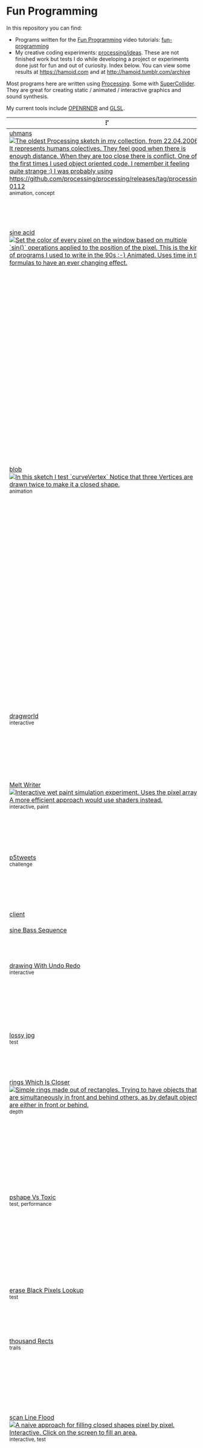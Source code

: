 
# Fun Programming

In this repository you can find:

- Programs written for the [Fun Programming](https://funprogramming.org) video
  tutorials: [fun-programming](https://github.com/hamoid/Fun-Programming/tree/master/processing/fun-programming)
- My creative coding experiments: [processing/ideas](https://github.com/hamoid/Fun-Programming/tree/master/processing/ideas).
  These are not finished work but tests I do while developing a project or experiments done just for fun and out of curiosity.
  Index below. You can view some results at https://hamoid.com and at http://hamoid.tumblr.com/archive

Most programs here are written using [Processing](http://www.processing.org/).
Some with [SuperCollider](https://supercollider.github.io/).
They are great for creating static / animated / interactive graphics and sound synthesis.

My current tools include [OPENRNDR](https://openrndr.discourse.group/t/doodles-wall-c/51/3) and [GLSL](https://hamoid.com/post/in-the-mood-for-shaders/).

| ⠏ | ⠑ | ⠁ | ⠉ | ⠑ |
| --- | --- | --- | --- | --- |
| [uhmans<br><img src="processing/ideas/2006/04/uhmans/.thumb.jpg" title=" The oldest Processing sketch in my collection, from 22.04.2006.  It represents humans colectives. They feel good when there is enough distance. When they are too close there is conflict.  One of the first times I used object oriented code. I remember it feeling quite strange :) I was probably using https://github.com/processing/processing/releases/tag/processing-0112   ">](https://github.com/hamoid/Fun-Programming/blob/master/processing/ideas/2006/04/uhmans/) <br><sub>animation, concept</sub> | [bezier Fish<br><img src="processing/ideas/2011/05/bezierFish/.thumb.jpg" title=" A program originally written in ActionScript (Flash) approximately in year 2000. This used to be my homepage for a while. Ported to Processing in 2011. One of my first sketches.  It draws animated bezier curves in which start, end and control points follow different bezier curves themselves.   ">](https://github.com/hamoid/Fun-Programming/blob/master/processing/ideas/2011/05/bezierFish/) <br><sub>line</sub> | [noise line<br><img src="processing/ideas/2011/08/noise_line/.thumb.jpg" title="">](https://github.com/hamoid/Fun-Programming/blob/master/processing/ideas/2011/08/noise_line/) <br><sub>animation</sub> | [translate rotate<br><img src="processing/ideas/2011/08/translate_rotate/.thumb.jpg" title="">](https://github.com/hamoid/Fun-Programming/blob/master/processing/ideas/2011/08/translate_rotate/)  | [noise is centered<br><img src="processing/ideas/2011/09/noise_is_centered/.thumb.jpg" title=" The blue line shows that noise spends most of the time at the center (near the value 0.5). Rarely, if ever, it will go to the top or to the bottom.  This is an attempt to fix that. We modify the noise value (n) in a way that the whole range of values is covered: from 0 to 1.  One drawback with this formula is that it's not continuous. It can disappear on the top and then appear on the bottom.  The red line shows the modified noise value.  ">](https://github.com/hamoid/Fun-Programming/blob/master/processing/ideas/2011/09/noise_is_centered/) <br><sub>test</sub>  |
| [sine acid<br><img src="processing/ideas/2011/09/sine_acid/.thumb.jpg" title=" Set the color of every pixel on the window based on multiple `sin()` operations applied to the position of the pixel.  This is the kind of programs I used to write in the 90s :-)  Animated. Uses time in the formulas to have an ever changing effect.   ">](https://github.com/hamoid/Fun-Programming/blob/master/processing/ideas/2011/09/sine_acid/)  | [sine rainbow<br><img src="processing/ideas/2011/09/sine_rainbow/.thumb.jpg" title="">](https://github.com/hamoid/Fun-Programming/blob/master/processing/ideas/2011/09/sine_rainbow/)  | [sinecosine<br><img src="processing/ideas/2011/10/sinecosine/.thumb.jpg" title=" &quot;Spirograph&quot;, &quot;String art&quot; or &quot;pin and thread art&quot;?  Rotate two points around the center at different speeds. Connect the two points with a line of varying color.   ">](https://github.com/hamoid/Fun-Programming/blob/master/processing/ideas/2011/10/sinecosine/)  | [sinecosine2<br><img src="processing/ideas/2011/10/sinecosine2/.thumb.jpg" title=" &quot;Spirograph&quot;, &quot;String art&quot; or &quot;pin and thread art&quot;?  Rotate two points around the center at different speeds. Connect the two points with a line of varying color.  ``` mouse click = restart hold [space] for fade out [s] to save  ```    ">](https://github.com/hamoid/Fun-Programming/blob/master/processing/ideas/2011/10/sinecosine2/)  | [inf bezier<br><img src="processing/ideas/2012/02/inf_bezier/.thumb.jpg" title="">](https://github.com/hamoid/Fun-Programming/blob/master/processing/ideas/2012/02/inf_bezier/) <br><sub>line</sub>  |
| [blob<br><img src="processing/ideas/2012/04/blob/.thumb.jpg" title=" In this sketch I test `curveVertex`  Notice that three Vertices are drawn twice to make it a closed shape.   ">](https://github.com/hamoid/Fun-Programming/blob/master/processing/ideas/2012/04/blob/) <br><sub>animation</sub> | [random vs noise<br><img src="processing/ideas/2012/04/random_vs_noise/.thumb.jpg" title=" This program studies what happens when you use `noise()` or `random()` to define the hue component of a color.  `random()` covers the whole spectrum and you get all kinds of hues.  `noise()` does not cover the whole spectrum. Reds, oranges and yellows are missing.  `snoise()`, a custom function, tries to improve this by stretching the `noise()` values. But red is still missing.  `anoise()` wraps values around `noise()` 10 times to avoid bias towards one color   ">](https://github.com/hamoid/Fun-Programming/blob/master/processing/ideas/2012/04/random_vs_noise/) <br><sub>test</sub> | [spline<br><img src="processing/ideas/2012/04/spline/.thumb.jpg" title=" Attempt to create a keyframe animation system with smooth transitions.  This version correctly passes keyframe locations at the right time, but there is an abrupt speed change when passing keyframes if the duration of the last and the next segment greatly differs.  I tried calculating the segment density (hack, I know) and then adjusting the control point distances to try to counteract the sudden speed changes. Not good :)  Next attempt should use Catmull-Rom spline curves.  Ideas: create Timeline class that contains Segment objects, current segment, current Timeline-time, Segment-time.   ">](https://github.com/hamoid/Fun-Programming/blob/master/processing/ideas/2012/04/spline/) <br><sub>animation</sub> | [walking cube<br><img src="processing/ideas/2012/04/walking_cube/.thumb.jpg" title=" The goal of this sketch is to calculate the right vertical position of a cube (or a square) when it &quot;walks&quot; (rotates) forward and backwards on a hard surface.   ">](https://github.com/hamoid/Fun-Programming/blob/master/processing/ideas/2012/04/walking_cube/) <br><sub>animation, camera</sub> | [living Blob<br><img src="processing/ideas/2012/05/livingBlob/.thumb.jpg" title=" Variation from the sketch &quot;blob&quot; from April 2012.  It uses a texture. Unfortunately it lost its &quot;blobiness&quot; because `curveVertex()` does not implement uv coordinates for using textures, so I switched to `vertex()`.   ">](https://github.com/hamoid/Fun-Programming/blob/master/processing/ideas/2012/05/livingBlob/) <br><sub>animation, texture</sub>  |
| [dragworld<br><img src="processing/ideas/2012/06/dragworld/.thumb.jpg" title="">](https://github.com/hamoid/Fun-Programming/blob/master/processing/ideas/2012/06/dragworld/) <br><sub>interactive</sub> | [Arduino178Children<br><img src="processing/ideas/2013/01/Arduino178Children/.thumb.jpg" title="">](https://github.com/hamoid/Fun-Programming/blob/master/processing/ideas/2013/01/Arduino178Children/) <br><sub>arduino</sub> | [BWJoy<br><img src="processing/ideas/2013/02/BWJoy/.thumb.jpg" title=" Grayscale variation of my sketch called ColorJoy.  Draw vertical lines covering the whole screen. The brightness of each depends on time, `noise()` and calls to `sin()`.   ">](https://github.com/hamoid/Fun-Programming/blob/master/processing/ideas/2013/02/BWJoy/) <br><sub>animation</sub> | [Barycentric Triangle Mapping<br><img src="processing/ideas/2013/02/BarycentricTriangleMapping/.thumb.jpg" title="">](https://github.com/hamoid/Fun-Programming/blob/master/processing/ideas/2013/02/BarycentricTriangleMapping/) <br><sub>geometry</sub> | [Color Joy<br><img src="processing/ideas/2013/02/ColorJoy/.thumb.jpg" title=" Vertical lines covering the whole screen. Their hues depend on the sine of `noise()` of time.  See it live at [hamoid.com](https://hamoid.com/code/2013-colorjoy/)   ">](https://github.com/hamoid/Fun-Programming/blob/master/processing/ideas/2013/02/ColorJoy/) <br><sub>animation</sub>  |
| [Melt Writer<br><img src="processing/ideas/2013/02/MeltWriter/.thumb.jpg" title=" Interactive wet paint simulation experiment. Uses the pixel array. A more efficient approach would use shaders instead.   ">](https://github.com/hamoid/Fun-Programming/blob/master/processing/ideas/2013/02/MeltWriter/) <br><sub>interactive, paint</sub> | [Rotation Continuity<br><img src="processing/ideas/2013/02/RotationContinuity/.thumb.jpg" title=" Create animated patterns by drawing a very long line on the surface of a sphere.  A video of it in [YouTube](https://www.youtube.com/watch?v=AmTHjBQc37Y).   ">](https://github.com/hamoid/Fun-Programming/blob/master/processing/ideas/2013/02/RotationContinuity/) <br><sub>animation, line</sub> | [words To Shapes<br><img src="processing/ideas/2013/06/wordsToShapes/.thumb.jpg" title="">](https://github.com/hamoid/Fun-Programming/blob/master/processing/ideas/2013/06/wordsToShapes/) <br><sub>interactive, line</sub> | [upload Image<br><img src="processing/ideas/2013/07/uploadImage/.thumb.jpg" title="">](https://github.com/hamoid/Fun-Programming/blob/master/processing/ideas/2013/07/uploadImage/) <br><sub>php</sub> | [Change Var By Name](https://github.com/hamoid/Fun-Programming/blob/master/processing/ideas/2013/08/ChangeVarByName/) <br><sub>reflection</sub>  |
| [p5tweets<br><img src="processing/ideas/2013/08/p5tweets/.thumb.jpg" title="">](https://github.com/hamoid/Fun-Programming/blob/master/processing/ideas/2013/08/p5tweets/) <br><sub>challenge</sub> | [gif Anim One<br><img src="processing/ideas/2013/10/gifAnimOne/.thumb.jpg" title="">](https://github.com/hamoid/Fun-Programming/blob/master/processing/ideas/2013/10/gifAnimOne/) <br><sub>loop</sub> | [anim Gif Mountains<br><img src="processing/ideas/2013/11/animGifMountains/.thumb.jpg" title="">](https://github.com/hamoid/Fun-Programming/blob/master/processing/ideas/2013/11/animGifMountains/) <br><sub>loop</sub> | [fade With Shader<br><img src="processing/ideas/2013/11/fadeWithShader/.thumb.jpg" title="">](https://github.com/hamoid/Fun-Programming/blob/master/processing/ideas/2013/11/fadeWithShader/) <br><sub>shader</sub> | [image Distorts Image<br><img src="processing/ideas/2013/11/imageDistortsImage/.thumb.jpg" title="  ``` Loads random images from two folders (please configure) to act as textures for painting strokes. The brush size modulates with time.  How I use it: I paint a stroke, if I don't like it, press 'u' to undo, try again. Get into the rhythm. Wait until the stroke paints thin or thick. Observe. Press [SPACE] to change paint colors. Embrace the unpredictable.  Key shortcuts: [DELETE] clears the screen 's'      saves image in TIF format 'u'      undo last stroke [SPACE]  load new random images  Mouse Left mouse button drag to paint a stroke Light mouse button drag to paint darker ```   ">](https://github.com/hamoid/Fun-Programming/blob/master/processing/ideas/2013/11/imageDistortsImage/) <br><sub>interactive, paint</sub>  |
| [client](https://github.com/hamoid/Fun-Programming/blob/master/processing/ideas/2013/11/prettyDecentDisplay/client/)  | [server](https://github.com/hamoid/Fun-Programming/blob/master/processing/ideas/2013/11/prettyDecentDisplay/server/)  | [stm<br><img src="processing/ideas/2013/11/stm/.thumb.jpg" title="">](https://github.com/hamoid/Fun-Programming/blob/master/processing/ideas/2013/11/stm/) <br><sub>dataviz</sub> | [gears<br><img src="processing/ideas/2013/12/gears/.thumb.jpg" title="">](https://github.com/hamoid/Fun-Programming/blob/master/processing/ideas/2013/12/gears/) <br><sub>loop</sub> | [happyeoy<br><img src="processing/ideas/2013/12/happyeoy/.thumb.jpg" title="">](https://github.com/hamoid/Fun-Programming/blob/master/processing/ideas/2013/12/happyeoy/) <br><sub>loop</sub>  |
| [sine Bass Sequence](https://github.com/hamoid/Fun-Programming/blob/master/processing/ideas/2013/12/sineBassSequence/)  | [sine Bass Sequence](https://github.com/hamoid/Fun-Programming/blob/master/processing/ideas/2013/12/sineBassSequence/)  | [sparkling Text<br><img src="processing/ideas/2013/12/sparklingText/.thumb.jpg" title="">](https://github.com/hamoid/Fun-Programming/blob/master/processing/ideas/2013/12/sparklingText/) <br><sub>loop, particles</sub> | [text Randomizer<br><img src="processing/ideas/2013/12/textRandomizer/.thumb.jpg" title="">](https://github.com/hamoid/Fun-Programming/blob/master/processing/ideas/2013/12/textRandomizer/)  | [avoid<br><img src="processing/ideas/2014/01/avoid/.thumb.jpg" title="">](https://github.com/hamoid/Fun-Programming/blob/master/processing/ideas/2014/01/avoid/) <br><sub>animation, line</sub>  |
| [drawing With Undo Redo<br><img src="processing/ideas/2014/01/drawingWithUndoRedo/.thumb.jpg" title="">](https://github.com/hamoid/Fun-Programming/blob/master/processing/ideas/2014/01/drawingWithUndoRedo/) <br><sub>interactive</sub> | [undo<br><img src="processing/ideas/2014/01/undo/.thumb.jpg" title="">](https://github.com/hamoid/Fun-Programming/blob/master/processing/ideas/2014/01/undo/) <br><sub>interactive</sub> | [text Cloud Rotating<br><img src="processing/ideas/2014/02/textCloudRotating/.thumb.jpg" title="">](https://github.com/hamoid/Fun-Programming/blob/master/processing/ideas/2014/02/textCloudRotating/) <br><sub>animation</sub> | [voronoi<br><img src="processing/ideas/2014/02/voronoi/.thumb.jpg" title=" Testing the Voronoi class from Toxiclibs.  The program creates a voronoi triangle mesh on every animation frame based on 20 points moved by the noise() function.  Then it uses the triangles from that mesh to draw translucent lines and points without clearing the screen which results in a somewhat organic morphing shape.  ">](https://github.com/hamoid/Fun-Programming/blob/master/processing/ideas/2014/02/voronoi/) <br><sub>trails</sub> | [long Gif Anim Loop<br><img src="processing/ideas/2014/03/longGifAnimLoop/.thumb.jpg" title="">](https://github.com/hamoid/Fun-Programming/blob/master/processing/ideas/2014/03/longGifAnimLoop/) <br><sub>loop</sub>  |
| [lossy jpg<br><img src="processing/ideas/2014/03/lossy_jpg/.thumb.jpg" title="">](https://github.com/hamoid/Fun-Programming/blob/master/processing/ideas/2014/03/lossy_jpg/) <br><sub>test</sub> | [revolving<br><img src="processing/ideas/2014/03/revolving/.thumb.jpg" title="">](https://github.com/hamoid/Fun-Programming/blob/master/processing/ideas/2014/03/revolving/) <br><sub>depth, loop</sub> | [noise Add<br><img src="processing/ideas/2014/04/noiseAdd/.thumb.jpg" title=" Draw pixels based on noise at different scales to have both small details and large areas of color. Contrast of  size.  ">](https://github.com/hamoid/Fun-Programming/blob/master/processing/ideas/2014/04/noiseAdd/)  | [rings Cleaner<br><img src="processing/ideas/2014/04/ringsCleaner/.thumb.jpg" title=" Simple rings painted with circles.  Trying to have objects that are simultaneously in front and behind others, as by default objects are either in front or behind.   ">](https://github.com/hamoid/Fun-Programming/blob/master/processing/ideas/2014/04/ringsCleaner/) <br><sub>depth</sub> | [rings Shadow<br><img src="processing/ideas/2014/04/ringsShadow/.thumb.jpg" title=" Rings, shadow attempt  Trying to have objects that are simultaneously in front and behind others, as by default objects are either in front or behind.   ">](https://github.com/hamoid/Fun-Programming/blob/master/processing/ideas/2014/04/ringsShadow/) <br><sub>depth</sub>  |
| [rings Which Is Closer<br><img src="processing/ideas/2014/04/ringsWhichIsCloser/.thumb.jpg" title=" Simple rings made out of rectangles.  Trying to have objects that are simultaneously in front and behind others, as by default objects are either in front or behind.   ">](https://github.com/hamoid/Fun-Programming/blob/master/processing/ideas/2014/04/ringsWhichIsCloser/) <br><sub>depth</sub> | [tank Wheels<br><img src="processing/ideas/2014/04/tankWheels/.thumb.jpg" title="">](https://github.com/hamoid/Fun-Programming/blob/master/processing/ideas/2014/04/tankWheels/) <br><sub>loop</sub> | [Terrain<br><img src="processing/ideas/2014/05/Terrain/.thumb.jpg" title="">](https://github.com/hamoid/Fun-Programming/blob/master/processing/ideas/2014/05/Terrain/)  | [rings Blend Mode<br><img src="processing/ideas/2014/05/ringsBlendMode/.thumb.jpg" title="">](https://github.com/hamoid/Fun-Programming/blob/master/processing/ideas/2014/05/ringsBlendMode/) <br><sub>depth</sub> | [two Diff Reactions To OSCmsgs](https://github.com/hamoid/Fun-Programming/blob/master/processing/ideas/2014/05/twoDiffReactionsToOSCmsgs/)   |
| [pshape Vs Toxic<br><img src="processing/ideas/2014/06/pshapeVsToxic/.thumb.jpg" title="">](https://github.com/hamoid/Fun-Programming/blob/master/processing/ideas/2014/06/pshapeVsToxic/) <br><sub>test, performance</sub> | [envelope<br><img src="processing/ideas/2014/07/envelope/.thumb.jpg" title=" Shows the use of an Envelope class. It's goal is to animate a value over time. One can specify any number of values and durations of the transitions between those values. Values are interpolated with easeInOutQuad. It's possible to specify the number of repetitions of the sequence.   ">](https://github.com/hamoid/Fun-Programming/blob/master/processing/ideas/2014/07/envelope/)  | [envelope Test<br><img src="processing/ideas/2014/07/envelopeTest/.thumb.jpg" title=" Shows the use of an Envelope class. It's goal is to animate a value over time. One can specify any number of values and durations of the transitions between those values. Values are interpolated with easeInOutQuad. It's possible to specify the number of repetitions of the sequence.   ">](https://github.com/hamoid/Fun-Programming/blob/master/processing/ideas/2014/07/envelopeTest/)  | [avoid garbage collection](https://github.com/hamoid/Fun-Programming/blob/master/processing/ideas/2014/08/avoid_garbage_collection/) <br><sub>test</sub> | [erase Black Pixels<br><img src="processing/ideas/2014/09/eraseBlackPixels/.thumb.jpg" title="">](https://github.com/hamoid/Fun-Programming/blob/master/processing/ideas/2014/09/eraseBlackPixels/) <br><sub>test</sub>  |
| [erase Black Pixels Lookup<br><img src="processing/ideas/2014/09/eraseBlackPixelsLookup/.thumb.jpg" title="">](https://github.com/hamoid/Fun-Programming/blob/master/processing/ideas/2014/09/eraseBlackPixelsLookup/) <br><sub>test</sub> | [key Pressed Var Vs Func](https://github.com/hamoid/Fun-Programming/blob/master/processing/ideas/2014/10/keyPressedVarVsFunc/) <br><sub>test</sub> | [oral Description Error<br><img src="processing/ideas/2014/10/oralDescriptionError/.thumb.jpg" title="">](https://github.com/hamoid/Fun-Programming/blob/master/processing/ideas/2014/10/oralDescriptionError/)  | [oral Description Game<br><img src="processing/ideas/2014/10/oralDescriptionGame/.thumb.jpg" title="">](https://github.com/hamoid/Fun-Programming/blob/master/processing/ideas/2014/10/oralDescriptionGame/) <br><sub>line, loop</sub> | [loop Of Random Items<br><img src="processing/ideas/2014/11/loopOfRandomItems/.thumb.jpg" title="">](https://github.com/hamoid/Fun-Programming/blob/master/processing/ideas/2014/11/loopOfRandomItems/) <br><sub>loop</sub>  |
| [thousand Rects<br><img src="processing/ideas/2014/11/thousandRects/.thumb.jpg" title="">](https://github.com/hamoid/Fun-Programming/blob/master/processing/ideas/2014/11/thousandRects/) <br><sub>trails</sub> | [boxes Are Light<br><img src="processing/ideas/2015/01/boxesAreLight/.thumb.jpg" title=" This program uses two libraries: Peasycam and https://github.com/nervoussystem/OBJExport  Usage:  - Click and drag the mouse to rotate the camera. Mousewheel to zoom it/out. - Press [space] to save the current camera orientation to a file called `camera.ser`. This file will be loaded when starting the program again. - Press [e] to export `boxesAreLight.obj` to disk - Press [r] to randomize the shape - Press [s] to save the view to `thumb.jpg`  The program in action:   The exported .obj file rendered with Blender   ">](https://github.com/hamoid/Fun-Programming/blob/master/processing/ideas/2015/01/boxesAreLight/)  | [recursive Boxes<br><img src="processing/ideas/2015/01/recursiveBoxes/.thumb.jpg" title=" A tiny program that creates complexity via recursion. It exports an .obj file that I rendered using Blender.   ">](https://github.com/hamoid/Fun-Programming/blob/master/processing/ideas/2015/01/recursiveBoxes/) <br><sub>recursive</sub> | [stream To FFMPEG](https://github.com/hamoid/Fun-Programming/blob/master/processing/ideas/2015/01/streamToFFMPEG/)  | [CCGame Iterate001<br><img src="processing/ideas/2015/02/CCGame_Iterate001/.thumb.jpg" title="">](https://github.com/hamoid/Fun-Programming/blob/master/processing/ideas/2015/02/CCGame_Iterate001/)   |
| [scan Line Flood<br><img src="processing/ideas/2015/02/scanLineFlood/.thumb.jpg" title=" A naive approach for filling closed shapes pixel by pixel.  Interactive. Click on the screen to fill an area.   ">](https://github.com/hamoid/Fun-Programming/blob/master/processing/ideas/2015/02/scanLineFlood/) <br><sub>interactive, test</sub> | [gradient<br><img src="processing/ideas/2015/03/gradient/.thumb.jpg" title=" Creating a simple gradient texture by coloring pixels. To be used as a gradient in other sketches.  (I didn't know how to do this with shaders at the time)   ">](https://github.com/hamoid/Fun-Programming/blob/master/processing/ideas/2015/03/gradient/)  | [gradient Polygon<br><img src="processing/ideas/2015/03/gradientPolygon/.thumb.jpg" title=" Making use of a generated gradient texture in polygons. I align the texture to the longest edge of the polygon.   ">](https://github.com/hamoid/Fun-Programming/blob/master/processing/ideas/2015/03/gradientPolygon/) <br><sub>texture</sub> | [ellipso rect<br><img src="processing/ideas/2015/06/ellipso_rect/.thumb.jpg" title=" Animated loop based on code by Jerome Herr at http://p5art.tumblr.com/post/120693457458/ellipsorect-code  I made it bouncy and added particles.   ">](https://github.com/hamoid/Fun-Programming/blob/master/processing/ideas/2015/06/ellipso_rect/) <br><sub>animation, loop, particles</sub> | [grid of combinations<br><img src="processing/ideas/2015/06/grid_of_combinations/.thumb.jpg" title=" A sketch I made for showing the students at FH Potsdam.  Draws a grid of overlapping rectangles, blurs it, draws it again. That achieves some kind of bloom effect. Uses a limited color palette.   ">](https://github.com/hamoid/Fun-Programming/blob/master/processing/ideas/2015/06/grid_of_combinations/) <br><sub>grid</sub>  |
| [grid of combinations rot<br><img src="processing/ideas/2015/06/grid_of_combinations_rot/.thumb.jpg" title=" A sketch I made for showing the students at FH Potsdam.  Draws a grid of overlapping rotated triangles, blurs it, draws it again. That achieves some kind of bloom effect. Uses a limited color palette.   ">](https://github.com/hamoid/Fun-Programming/blob/master/processing/ideas/2015/06/grid_of_combinations_rot/) <br><sub>grid</sub> | [impossiboligon<br><img src="processing/ideas/2015/06/impossiboligon/.thumb.jpg" title=" Produces an animated loop cycling through rotating extruded polygons of 3, 4, 5 and 100 sides.  The properties of the polygons are set manually (instead of mathematically) so they match visually. I cared more about getting it done than about the nobel prize.    ">](https://github.com/hamoid/Fun-Programming/blob/master/processing/ideas/2015/06/impossiboligon/) <br><sub>loop</sub> | [lacuna Noise Logo<br><img src="processing/ideas/2015/06/lacunaNoiseLogo/.thumb.jpg" title=" Animated cow texture using value noise. There was a time when we opened Lacuna Lab we wanted to have animated logos in the home page. This was an experiment that went nowhere :)  Maybe interesting to point out is the third argument used in noise. It could be only `frameCount * 0.01` but that produces an ugly rythmical pattern typical in the noise in Processing, so what I did was to offset that time by the distance to the center of the screen. This avoids all pixels pausing simultaneously and create some kind of unnoticeable pause-wave instead.   ">](https://github.com/hamoid/Fun-Programming/blob/master/processing/ideas/2015/06/lacunaNoiseLogo/) <br><sub>animation</sub> | [recursive Tree<br><img src="processing/ideas/2015/06/recursiveTree/.thumb.jpg" title=" Draws an animated loop of an aggresive generative tree.  Not meant for real time consumption but for producing an animated GIF file.  The [space] key randomizes the seed to produce different looking trees.    ">](https://github.com/hamoid/Fun-Programming/blob/master/processing/ideas/2015/06/recursiveTree/) <br><sub>loop, recursive</sub> | [recursive lines<br><img src="processing/ideas/2015/06/recursive_lines/.thumb.jpg" title=" I like creating depth by having parts of an image blurry and other parts sharp.  In this case, when the mouse is pressed, the screen is blurred by 1 pixel and covered with a translucent layer of orange, making previously drawn shapes become slightly &quot;lost in fog&quot;, blurred and blended with the background.   ">](https://github.com/hamoid/Fun-Programming/blob/master/processing/ideas/2015/06/recursive_lines/) <br><sub>recursive</sub>  |
| [the Look Of Noise<br><img src="processing/ideas/2015/06/theLookOfNoise/.thumb.jpg" title=" Draws closed shapes either with ADD or SUBTRACT blend modes. The shape drawn is a circle passed through noise(). Since circles are closed, whatever comes out of noise is also closed. By including time in the noise call the shape moves in the screen.  The `z` key zooms in and blurs. Use it for creating depth. The `a` key sets ADD mode, `o` sets SUBTRACT.   ">](https://github.com/hamoid/Fun-Programming/blob/master/processing/ideas/2015/06/theLookOfNoise/) <br><sub>animation, noise, trails</sub> | [the Look Of Noise Flat<br><img src="processing/ideas/2015/06/theLookOfNoiseFlat/.thumb.jpg" title=" Draws closed shapes by passing the points of a circle through the `noise()` function.  That value is used as the variable radius of circular shape. The radius decreases over time, so we can draw smaller and smaller shapes as time passes, with the goal of covering the screen, first with large shapes and at the end very small ones.  The colors are read from random photographs found in a folder.  Press `z` during the drawing to blur previous shapes, `[space]` to load a new image for color sampling.   ">](https://github.com/hamoid/Fun-Programming/blob/master/processing/ideas/2015/06/theLookOfNoiseFlat/) <br><sub>animation</sub> | [we<br><img src="processing/ideas/2015/06/we/.thumb.jpg" title=" Draw a grid by drawing a set of vertical and horizontal lines. Those lines are distorted by using noise. The lines are actually drawn with blend mode ADD in 3 passes, one for red, one for green and one for blue. Each of those passes is slightly offset in the noise space, producing chromatic aberration.  A black and white image is generated with the word &quot;we&quot;. Later the pixels of that image are sampled to decide how bright the R, G and B colors should be, making the word appear in the rendered grid.  Press the `[space]` key to try again with a different seed.   ">](https://github.com/hamoid/Fun-Programming/blob/master/processing/ideas/2015/06/we/) <br><sub>grid</sub> | [noise Contours<br><img src="processing/ideas/2015/09/noiseContours/.thumb.jpg" title=" Creates a noise based quantized image, sort of an elevation-map in black and white. Then applies openCV contours to that image to get vector outlines of the shapes. It sorts them by size to first draw the larger ones, then the smaller ones (otherwise small ones would be occluded by larger ones).  Uses the openCV library from https://github.com/cansik/opencv-processing/releases as the official one is not working (April 14th, 2020)    ">](https://github.com/hamoid/Fun-Programming/blob/master/processing/ideas/2015/09/noiseContours/) <br><sub>noise, opencv</sub> | [noise Dir Quantized<br><img src="processing/ideas/2015/09/noiseDirQuantized/.thumb.jpg" title="">](https://github.com/hamoid/Fun-Programming/blob/master/processing/ideas/2015/09/noiseDirQuantized/) <br><sub>line, trails</sub>  |
| [radial hex<br><img src="processing/ideas/2015/09/radial_hex/.thumb.jpg" title=" Program that draws glowing curves quantized to 6 possible angles, producing hexagonal shapes.  Mouse click to set the center of rotation.  [space] to clear  's' to save  ">](https://github.com/hamoid/Fun-Programming/blob/master/processing/ideas/2015/09/radial_hex/) <br><sub>interactive, line, trails</sub> | [particles Noise<br><img src="processing/ideas/2015/12/particlesNoise/.thumb.jpg" title=" Using the Nature of Code's Vehicle class, draw a number of particles leaving traces on the screen. They move flocking, avoiding each other.  The drawn lines change opacity, thickness and brightness.    ">](https://github.com/hamoid/Fun-Programming/blob/master/processing/ideas/2015/12/particlesNoise/) <br><sub>flocking, line, natureofcode, trails</sub> | [caustic<br><img src="processing/ideas/2016/02/caustic/.thumb.jpg" title=" Trying to simulate the light at the bottom of the swimming pool.  I treat the the `noise()` value of locations on the screen as their elevation (the elevation of the water moving up and down).  The difference in elevation of a location and the surrounding locations gives the inclination of the water at that point. This inclination refracts the light of ray in certain direction, increasing the brightness at that point.  Slow. Non real-time. A shader could easily do this in real time.   ">](https://github.com/hamoid/Fun-Programming/blob/master/processing/ideas/2016/02/caustic/) <br><sub>static, refraction, light</sub> | [Lewitt Drawing](https://github.com/hamoid/Fun-Programming/blob/master/processing/ideas/2016/05/LewittDrawing/)  | [Lewitt Drawing Server](https://github.com/hamoid/Fun-Programming/blob/master/processing/ideas/2016/05/LewittDrawingServer/)   |
| [non overlapping circles using arrays<br><img src="processing/ideas/2016/07/non_overlapping_circles_using_arrays/.thumb.jpg" title="">](https://github.com/hamoid/Fun-Programming/blob/master/processing/ideas/2016/07/non_overlapping_circles_using_arrays/)  | [pipe Process Input<br><img src="processing/ideas/2016/07/pipeProcessInput/.thumb.jpg" title="">](https://github.com/hamoid/Fun-Programming/blob/master/processing/ideas/2016/07/pipeProcessInput/) <br><sub>viz</sub> | [two circles line tangents<br><img src="processing/ideas/2016/07/two_circles_line_tangents/.thumb.jpg" title=" Interactive program showing the tangent lines that connect two circles.   ">](https://github.com/hamoid/Fun-Programming/blob/master/processing/ideas/2016/07/two_circles_line_tangents/)  | [copycat<br><img src="processing/ideas/2017/01/copycat/.thumb.jpg" title="">](https://github.com/hamoid/Fun-Programming/blob/master/processing/ideas/2017/01/copycat/)  | [Midi Viz<br><img src="processing/ideas/2017/04/MidiViz/.thumb.jpg" title=" I wrote this program to play midi files and visualize the channels, notes and velocities.  There are thousands of files online in `.mid` format. I think it's quite an interesting source of data. We often try to get information out of sound using FFT, but that's a very limited approach which doesn't give us the chords and simultaneous notes being played.  Of course using MIDI has its own limitations. For instance, you don't know if the synths being played have short or long decay, so it can be hard to visualize decaying sounds with precision.  In any case, fun to play with I think.  If you create anything with it, I would be happy if you link it at https://forum.processing.org/two/discussion/comment/116764 for others to see.  ">](https://github.com/hamoid/Fun-Programming/blob/master/processing/ideas/2017/04/MidiViz/) <br><sub>midi, shader, viz</sub>  |
| [extract Audio With Ffmpeg<br><img src="processing/ideas/2017/05/extractAudioWithFfmpeg/.thumb.jpg" title="">](https://github.com/hamoid/Fun-Programming/blob/master/processing/ideas/2017/05/extractAudioWithFfmpeg/)  | [hsluv<br><img src="processing/ideas/2017/05/hsluv/.thumb.jpg" title="">](https://github.com/hamoid/Fun-Programming/blob/master/processing/ideas/2017/05/hsluv/) <br><sub>color</sub> | [kaleidoscope<br><img src="processing/ideas/2017/05/kaleidoscope/.thumb.jpg" title=" Shader based polar-coordinates effect applied to video playback.   ">](https://github.com/hamoid/Fun-Programming/blob/master/processing/ideas/2017/05/kaleidoscope/)  | [plot3Dfor Jerome<br><img src="processing/ideas/2017/05/plot3DforJerome/.thumb.jpg" title="">](https://github.com/hamoid/Fun-Programming/blob/master/processing/ideas/2017/05/plot3DforJerome/) <br><sub>static</sub> | [plot3Dorganic<br><img src="processing/ideas/2017/05/plot3Dorganic/.thumb.jpg" title=" A sketch that draws a huge number of lines of various lengths and colors all starting from the same position is space.  Press [space] to trigger a render, [s] to save the resulting image.  These images were all created with this program by slightly changing the formula.  ">](https://github.com/hamoid/Fun-Programming/blob/master/processing/ideas/2017/05/plot3Dorganic/) <br><sub>line, static</sub>  |
| [lineshader<br><img src="processing/ideas/2017/08/lineshader/.thumb.jpg" title=" Modified Line Shader giving it variable width.  Note that it only uses ellipse to draw circles. Comment out the line starting with `shader(` to observe the default rendering.  ">](https://github.com/hamoid/Fun-Programming/blob/master/processing/ideas/2017/08/lineshader/) <br><sub>line, shader</sub> | [lineshader2<br><img src="processing/ideas/2017/08/lineshader2/.thumb.jpg" title=" Drawing lines of variable stroke-weight with a shader.  The shader is mostly the original line shader from Processing with just two little changes: one to make the line width variable, and another to modulate the color so it doesn't look flat.   ">](https://github.com/hamoid/Fun-Programming/blob/master/processing/ideas/2017/08/lineshader2/) <br><sub>animation, line, shader</sub> | [shaded<br><img src="processing/ideas/2017/08/shaded/.thumb.jpg" title="">](https://github.com/hamoid/Fun-Programming/blob/master/processing/ideas/2017/08/shaded/) <br><sub>shader</sub> | [copycat gears<br><img src="processing/ideas/2017/10/copycat_gears/.thumb.jpg" title=" During the Creative Code Jam (Berlin) sometimes we play the copy cat game. Teams describe to each other an animated loop. A describes a loop to B, and B describes a loop to A. Then we code based on the description. Finally we compare the original to the result. A great exercise in observation, description and coding.  [OPENRNDR port](https://github.com/hamoid/openrndr-template/blob/master/src/main/kotlin/apps/copycat_gears.kt)   ">](https://github.com/hamoid/Fun-Programming/blob/master/processing/ideas/2017/10/copycat_gears/) <br><sub>loop</sub> | [bloom Games<br><img src="processing/ideas/2017/11/bloomGames/.thumb.jpg" title=" Experimenting with shader based post processing using Thomas Diewald's Pixelflow library.  Move the mouse horizontally to control. Start on the right side of the screen then move left.   ">](https://github.com/hamoid/Fun-Programming/blob/master/processing/ideas/2017/11/bloomGames/)   |
| [max Image Saturation<br><img src="processing/ideas/2017/11/maxImageSaturation/.thumb.jpg" title=" Shows images from a folder with maxed out saturation. Just to find out how they look like.   ">](https://github.com/hamoid/Fun-Programming/blob/master/processing/ideas/2017/11/maxImageSaturation/)  | [neighboors<br><img src="processing/ideas/2017/11/neighboors/.thumb.jpg" title=" Some kind of game of incomplete life attempt, version 1   ">](https://github.com/hamoid/Fun-Programming/blob/master/processing/ideas/2017/11/neighboors/)  | [neighboors2<br><img src="processing/ideas/2017/11/neighboors2/.thumb.jpg" title=" Some kind of game of incomplete life attempt, version 2   ">](https://github.com/hamoid/Fun-Programming/blob/master/processing/ideas/2017/11/neighboors2/)  | [super Slow Fade Out<br><img src="processing/ideas/2017/11/superSlowFadeOut/.thumb.jpg" title=" A method for fading out the image very slowly. The speed is configurable in pixels per frame. Slowest would be 1 pixel per frame.   ">](https://github.com/hamoid/Fun-Programming/blob/master/processing/ideas/2017/11/superSlowFadeOut/)  | [avoidxmas<br><img src="processing/ideas/2017/12/avoidxmas/.thumb.jpg" title=" Choose a random point in the screen and start drawing a line there. If you are going to collide with an existing line or with the border of the window, turn to avoid that. If there's no way to avoid collision, respawn somewhere else and try again.  ">](https://github.com/hamoid/Fun-Programming/blob/master/processing/ideas/2017/12/avoidxmas/) <br><sub>animation, line</sub>  |
| [avoidxmastree<br><img src="processing/ideas/2017/12/avoidxmastree/.thumb.jpg" title=" Draws a xmas tree by filling a masked space (`bg.png`) with squiggly width-varying lines. The lines grow trying to avoid colliding until they can no longer move forward. At that point it adds a red dot at the beginning of the line.   ">](https://github.com/hamoid/Fun-Programming/blob/master/processing/ideas/2017/12/avoidxmastree/)  | [lineshaderlux<br><img src="processing/ideas/2017/12/lineshaderlux/.thumb.jpg" title=" A bunch of circles moving across the screen. Rendered with a custom shader for variable stroke width and with two PixelFlow effects.  The circles move at non-constant speed, a bit like frogs crossing the road.   ">](https://github.com/hamoid/Fun-Programming/blob/master/processing/ideas/2017/12/lineshaderlux/)  | [shader Breaks Sphere<br><img src="processing/ideas/2018/02/shaderBreaksSphere/.thumb.jpg" title=" The sketch uses the sphere purely as data ignoring all matrices (therefore the camera doesn't work). The vertex shader calculates a new position of each vertex based on sines and cosines of the original vertex coordinates.  It also shows how to directly use gl_Position to place things in the window.  It makes use of a ShaderReloader class, based on code by Raphaël de Courville. That class shows an error overlay message when the shader does not compile.   ">](https://github.com/hamoid/Fun-Programming/blob/master/processing/ideas/2018/02/shaderBreaksSphere/) <br><sub>shader</sub> | [shader Scroll Textured<br><img src="processing/ideas/2018/02/shaderScrollTextured/.thumb.jpg" title=" A confusing program doing a lot of stuff :) To start press `[space]`.  There's video playing as a source of texture. It uses noise to draw that texture in symmetrical &quot;butterfly like&quot; shapes.  It uses a flow-style shader to smear the result based on hue.  Then the whole result is partially occluded and seen only through a mask full of words. That mask is loaded from disk, but there's an alternative one generated in real time (commented out). The mask scrolls up as the credits of a movie.  The `[enter]` key jumps to a random location in the movie and randomizes noise seed.  The `s` key is used for starting and ending video export. It calls a command line voice synthesizer to speak `start` and `stop`.   ">](https://github.com/hamoid/Fun-Programming/blob/master/processing/ideas/2018/02/shaderScrollTextured/) <br><sub>shader, video, mask</sub> | [shader Shadow2 svg<br><img src="processing/ideas/2018/02/shaderShadow2_svg/.thumb.jpg" title=" Loads an svg into a PShape, then draws that 255 times in various locations on the screen using a gray scale fill color.  That fill color represents depth and it's used by the shader to know where to draw drop shadows. The shader colorizes each shape using a cosine based palette generator.  This is not necessarily a good idea :) It's just an experiment.  Limited to 255 objects (as buffers in Processing are not floating point based).   ">](https://github.com/hamoid/Fun-Programming/blob/master/processing/ideas/2018/02/shaderShadow2_svg/) <br><sub>shader</sub>  |
| [fft Frag Shader<br><img src="processing/ideas/2018/03/fftFragShader/.thumb.jpg" title="">](https://github.com/hamoid/Fun-Programming/blob/master/processing/ideas/2018/03/fftFragShader/) <br><sub>shader, fft</sub> | [fft Vert Shader<br><img src="processing/ideas/2018/03/fftVertShader/.thumb.jpg" title="">](https://github.com/hamoid/Fun-Programming/blob/master/processing/ideas/2018/03/fftVertShader/) <br><sub>shader</sub> | [matrix Multiplication<br><img src="processing/ideas/2018/03/matrixMultiplication/.thumb.jpg" title="">](https://github.com/hamoid/Fun-Programming/blob/master/processing/ideas/2018/03/matrixMultiplication/) <br><sub>viz</sub> | [simple Tesselation<br><img src="processing/ideas/2018/03/simpleTesselation/.thumb.jpg" title=" A simple way to tesselate a convex polygon. If we have 7 points defining the contour, then we can create triangles using these vertices: 012, 023, 034, 045, 056.   ">](https://github.com/hamoid/Fun-Programming/blob/master/processing/ideas/2018/03/simpleTesselation/) <br><sub>tesselation</sub> | [viz Img Color Distrib<br><img src="processing/ideas/2018/03/vizImgColorDistrib/.thumb.jpg" title="">](https://github.com/hamoid/Fun-Programming/blob/master/processing/ideas/2018/03/vizImgColorDistrib/) <br><sub>color</sub>  |
| [orthocubes<br><img src="processing/ideas/2018/04/orthocubes/.thumb.jpg" title=" Creates a cloud of cuboids positioned and scaled using `noise()`. The cuboids are shaded with a shader that produces stripes along one axis. The axis is specified as a integer `uniform` between 0 and 2 for each drawn cuboid. You can access a component of a vec3 in a shader by its index, so `pos[0] = pos.x`, `pos[1] = pos.y` and `pos[2] = pos.z`.  Hold down the mouse button to see the effect of `OPTIMIZED_STROKE`. For me the default state of that property in Processing is not the expected one, as `OPTIMIZED_STROKE` produces unwanted side effects when using vertex shaders. If something is not working with your vertex shader I suggest toggling that variable to `ENABLED` and `DISABLED` to see if it has an effect.   ">](https://github.com/hamoid/Fun-Programming/blob/master/processing/ideas/2018/04/orthocubes/) <br><sub>shader</sub> | [lines Flying<br><img src="processing/ideas/2018/05/linesFlying/.thumb.jpg" title=" Written while flying.  Usage: Click. Then click again. Until you get a curve.  It will try to add a curve that starts and ends in previous curves without intersecting them.  Examples painted with Gimp: [one](https://twitter.com/hamoid/status/999749957526663168), [two](https://twitter.com/hamoid/status/999405228729528320).   ">](https://github.com/hamoid/Fun-Programming/blob/master/processing/ideas/2018/05/linesFlying/) <br><sub>curve, intersection</sub> | [pan Zoom Sketch<br><img src="processing/ideas/2018/08/panZoomSketch/.thumb.jpg" title="  A simple class that allows showing a larger PGraphics in a smaller viewport, pan and zoom using the mouse.  This sketch shows 6 such viewports running simultaneously.  ">](https://github.com/hamoid/Fun-Programming/blob/master/processing/ideas/2018/08/panZoomSketch/) <br><sub>interactive</sub> | [pixelate Shader<br><img src="processing/ideas/2018/08/pixelateShader/.thumb.jpg" title=" Very minimal shader to pixelate your rendering. Allows setting the resolution using a uniform.   ">](https://github.com/hamoid/Fun-Programming/blob/master/processing/ideas/2018/08/pixelateShader/) <br><sub>shader</sub> | [rot Cube Gradient<br><img src="processing/ideas/2018/09/rotCubeGradient/.thumb.jpg" title=" Painting with the color of lights instead of using fill colors.  The reason to do that is to achieve more depth by painting with gradients instead of flat colors.  Light positions rotate smoothly but with regular jumps to create colors patterns in the drawn cubes.   ">](https://github.com/hamoid/Fun-Programming/blob/master/processing/ideas/2018/09/rotCubeGradient/) <br><sub>trails</sub>  |
| [copycat Split Triangle<br><img src="processing/ideas/2018/10/copycatSplitTriangle/.thumb.jpg" title="">](https://github.com/hamoid/Fun-Programming/blob/master/processing/ideas/2018/10/copycatSplitTriangle/) <br><sub>animation, loop</sub> | [measure Dropped Frames<br><img src="processing/ideas/2018/10/measureDroppedFrames/.thumb.jpg" title=" An attempt to measure dropped frames. At 60 frames per second we have 16.666 milliseconds to draw everything to our canvas. If it takes longer than that we will be late and the graphics will only make it to the next frame.  With something moving on the screen at constant speed it becomes obvious and disturbing if an animation frame is missing. It feels like a sudden jump.  What I measure in this program is how often draw() gets called, which is not the same as dropped frames. Even if often it takes more than 17 milliseconds for draw() to be called again, there's no visible jump in the screen.  The jumps become obvious when that delay goes about 20 milliseconds.  There seems to be a big drop in my system always at 45 seconds after starting the program.  In Java2D the frequency is much more irregular than in P2D / P3D.  Interacting with any other application while the program runs produces timing irregularities. I have not noticed this in openFrameworks. The animation often feels smoother in the C++ based framework.   ">](https://github.com/hamoid/Fun-Programming/blob/master/processing/ideas/2018/10/measureDroppedFrames/) <br><sub>animation, test, fps</sub> | [spinning Cube Rainbow<br><img src="processing/ideas/2018/10/spinningCubeRainbow/.thumb.jpg" title=" Slowly rotating 3D cubes painting on a black background. A black translucent line connecting the two cubes compensates by subtracting light from the result.   ">](https://github.com/hamoid/Fun-Programming/blob/master/processing/ideas/2018/10/spinningCubeRainbow/) <br><sub>trails</sub> | [transparency Test PShape<br><img src="processing/ideas/2018/10/transparencyTestPShape/.thumb.jpg" title=" Test transparency in P3D mode with the hints `DISABLE_DEPTH_TEST`, `DISABLE_DEPTH_SORT` and `DISABLE_DEPTH_MASK`.   ">](https://github.com/hamoid/Fun-Programming/blob/master/processing/ideas/2018/10/transparencyTestPShape/) <br><sub>interactive, transparency, hint, test</sub> | [Envelope Grid Test<br><img src="processing/ideas/2018/11/EnvelopeGridTest/.thumb.jpg" title=" A grid version of my envelope class. It is used for animating collections of items simultaneously but with different delays.   ">](https://github.com/hamoid/Fun-Programming/blob/master/processing/ideas/2018/11/EnvelopeGridTest/) <br><sub>animation</sub>  |
| [Flowers<br><img src="processing/ideas/2018/11/Flowers/.thumb.jpg" title=" Generate animated flowers when pressing the `space` key. Press `s` to save an image.  ">](https://github.com/hamoid/Fun-Programming/blob/master/processing/ideas/2018/11/Flowers/) <br><sub>animation</sub> | [line Normals<br><img src="processing/ideas/2018/11/lineNormals/.thumb.jpg" title=" Shows how to convert a line strip into a mesh version of the same line strip but with random thicknes per-vertex. Like switching from a thin pen to an ink-brush.  Here two animated versions in p5.js: [one](https://www.openprocessing.org/sketch/632717) and [two](https://www.openprocessing.org/sketch/675134)  And a version in [OPENRNDR](https://github.com/hamoid/openrndr-template/blob/master/src/main/kotlin/p5/p07_lineNormals.kt)   ">](https://github.com/hamoid/Fun-Programming/blob/master/processing/ideas/2018/11/lineNormals/) <br><sub>geometry, line, normals, pshape, pvector</sub> | [ping Pong Shader<br><img src="processing/ideas/2018/11/pingPongShader/.thumb.jpg" title=" In this sketch I apply horizontal blur and vertical blur multiple times.  It uses something called ping pong buffers. Basically: I draw on buffer A, then draw a horizontally blurred version to buffer B, then draw that one blurred vertically back on buffer A, draw some more stuff on it and repeat.  I blur R, G and B channels slightly differently to produce some kind of chromatic aberration.  Having sharp and blurred objects creates depth.   ">](https://github.com/hamoid/Fun-Programming/blob/master/processing/ideas/2018/11/pingPongShader/) <br><sub>animation, blur, shader</sub> | [bidirectional Perlin Noise<br><img src="processing/ideas/2019/01/bidirectionalPerlinNoise/.thumb.jpg" title=" Noise field. A typical effect is sampling a noise field by using the current pixel coordinates then interpreting the obtained value as an angle to move to a nearby pixel, and keep repeating that operation. The resulting image resembles somewhat roots or branches: lines that converge.  In this case I repeat the process twice, the second time inverting the displacement sign. So for the starting point I obtain two lines instead of one, and they go in exactly opposing directions. The difference is that it looks less like branches or roots because one can not see the beginning of those brances or roots. It's like connecting the branches of two trees together, each branch connecting with a branch in the other tree.  Try changing the sigmoid value between 0.0 and 1.0 for different looks.   ">](https://github.com/hamoid/Fun-Programming/blob/master/processing/ideas/2019/01/bidirectionalPerlinNoise/) <br><sub>test</sub> | [bump In Circle<br><img src="processing/ideas/2019/01/bumpInCircle/.thumb.jpg" title=" Draws circles with a bump. The bump is located at an angle defined by the variable `high`. The width of the bump is defined by `overlap`, which is modulated over time to make it more dynamic, while using an offset so not all circles are wide or narrow at the same time, but in sequence instead.  ">](https://github.com/hamoid/Fun-Programming/blob/master/processing/ideas/2019/01/bumpInCircle/) <br><sub>animation</sub>  |
| [click To Erase<br><img src="processing/ideas/2019/01/clickToErase/.thumb.jpg" title=" A program that draws two layers and allows the user to interactively erase the top layer by dragging the mouse while holding the left mouse button down.  It shows an issue with [linear gamma color space](https://ninedegreesbelow.com/photography/test-for-linear-processing.html#painting)   ">](https://github.com/hamoid/Fun-Programming/blob/master/processing/ideas/2019/01/clickToErase/) <br><sub>blend, gamma, interactive, trails</sub> | [circular Gradients<br><img src="processing/ideas/2019/04/circularGradients/.thumb.jpg" title=" Draw a grid of squares covering the window. The color of each square is chosen randomly from a list of colors. The squares are shaded with a circular gradient, implemented in a shader. Then a &quot;tornado&quot; effect is applied to the center of the window, deforming the squares.  There's an artifact when curving some lines that I later [solved](https://creativecodeberlin.github.io/Stammtisch/2019/05/03/ccs061.html) when porting this program to OPENRNDR.  ">](https://github.com/hamoid/Fun-Programming/blob/master/processing/ideas/2019/04/circularGradients/) <br><sub>shader</sub> | [following2D<br><img src="processing/ideas/2019/04/following2D/.thumb.jpg" title=" A simple class for an object to follow a 2D target and reduce speed when getting near. If the target changes location suddenly the moving object turns towards the new target smoothly.   ">](https://github.com/hamoid/Fun-Programming/blob/master/processing/ideas/2019/04/following2D/) <br><sub>animation, physics, target</sub> | [gradient With Vertex<br><img src="processing/ideas/2019/04/gradientWithVertex/.thumb.jpg" title=" Draw a grid of rectangles covering the screen and maintaining a margin between rectangles and the borders of the window.  The recangles are filled with a gradient and also have a gradient stroke. This is achieved by setting the fill and stroke colors before each call to `vertex()`.  A better approach to gradients is by using shaders, as this technique does not allow rotating the gradient and is heavily influenced by the number of vertices and their order.   ">](https://github.com/hamoid/Fun-Programming/blob/master/processing/ideas/2019/04/gradientWithVertex/) <br><sub>static, gradient, grid, margin</sub> | [variable Thickness Lines<br><img src="processing/ideas/2019/04/variableThicknessLines/.thumb.jpg" title=" Shader based line drawing that produces lines that go from zero strokeWeight to full strokeWeight and back to zero. The program allows reloading the shader by pressing '0', and loading other shaders (if they were present) by pressing other number keys.  Press `r` to randomize, `s` to save.   ">](https://github.com/hamoid/Fun-Programming/blob/master/processing/ideas/2019/04/variableThicknessLines/) <br><sub>line, shader</sub>  |
| [Thick Line Test<br><img src="processing/ideas/2019/06/ThickLineTest/.thumb.jpg" title=" A class for drawing pShape-based lines of variable thickness. The lines are made out of 4D points: x, y for position, z for depth and w for thickness. The program exports an .obj file when pressing the `s` key.   ">](https://github.com/hamoid/Fun-Programming/blob/master/processing/ideas/2019/06/ThickLineTest/) <br><sub>depth, line, obj, pshape, static</sub> | [crosses<br><img src="processing/ideas/2019/06/crosses/.thumb.jpg" title=" A program to generate the cover for the [Creative Code Stammtisch 62](https://creativecodeberlin.github.io/Stammtisch/2019/06/07/ccs062.html). Uses 3 point lights to create color gradients. Uses an exponential distribution so there are few large shapes and many small ones.   ">](https://github.com/hamoid/Fun-Programming/blob/master/processing/ideas/2019/06/crosses/) <br><sub>static</sub> | [Shader Texture Cube<br><img src="processing/ideas/2019/08/ShaderTextureCube/.thumb.jpg" title=" Simple shader-based generative texture applied to a rotating 3D cube.  ">](https://github.com/hamoid/Fun-Programming/blob/master/processing/ideas/2019/08/ShaderTextureCube/) <br><sub>shader</sub> | [bezier similarity<br><img src="processing/ideas/2019/09/bezier_similarity/.thumb.jpg" title=" A mildly interactive sketch. The mouseX position sets the length of the drawn lines. [space] clears the background.  Lines are drawn starting on a circle, the exact point advancing clockwise. For each line it searches for 3 other nearby points at 3 different distances. It does that by first checking the pixel color on a photo at the spawn location. Then it searches three concentric circles in that photo for the most similar color in that virtual circle.  The spawn point and the 3 found points for the basis for a bezier curve. Instead of drawing that bezier curve directly, it interpolates smoothly towards that bezier curve. It does so to avoid jitter and reduce random jumps.  By coming up with different algorithms for moving the spawn point one can produce different aesthetics.   ">](https://github.com/hamoid/Fun-Programming/blob/master/processing/ideas/2019/09/bezier_similarity/) <br><sub>line, bezier, interactive</sub> | [sin rainbow<br><img src="processing/ideas/2019/09/sin_rainbow/.thumb.jpg" title=" A basic example of how to get all color hues without using the HSB mode. The variable `t` sets the hue. Then R, G and B are calculated based on `t` by using the `sin()` function.  ">](https://github.com/hamoid/Fun-Programming/blob/master/processing/ideas/2019/09/sin_rainbow/) <br><sub>color</sub>  |
| [draw Donut<br><img src="processing/ideas/2019/11/drawDonut/.thumb.jpg" title=" A simple method to create a ring-shaped PShape.  ">](https://github.com/hamoid/Fun-Programming/blob/master/processing/ideas/2019/11/drawDonut/) <br><sub>pshape</sub> | [layer3D<br><img src="processing/ideas/2019/11/layer3D/.thumb.jpg" title=" Shows how to work with an animated 3D layer with transparent background which can be displayed multiple times.  ">](https://github.com/hamoid/Fun-Programming/blob/master/processing/ideas/2019/11/layer3D/) <br><sub>pgraphics</sub> | [forum call method by name<br><img src="processing/ideas/2020/01/forum_call_method_by_name/.thumb.jpg" title=" In the Processing forum it was asked how to call a method by name. Here's one example using reflection.   ">](https://github.com/hamoid/Fun-Programming/blob/master/processing/ideas/2020/01/forum_call_method_by_name/) <br><sub>reflection</sub> | [irregular Line Between Two Points<br><img src="processing/ideas/2020/03/irregularLineBetweenTwoPoints/.thumb.jpg" title=" A method to draw an animated noise-bent line between two points.  Also shows how to create a square using polar coordinates. That is, how to get the radius of a square for any given angle.  float r = min(1/abs(cos(ang)), 1/abs(sin(ang)));  ">](https://github.com/hamoid/Fun-Programming/blob/master/processing/ideas/2020/03/irregularLineBetweenTwoPoints/) <br><sub>geometry, line</sub> | [ray Intersection<br><img src="processing/ideas/2020/04/rayIntersection/.thumb.jpg" title=" Geometry. Find out the intersection of two rays.  A ray has an origin (a location where it starts) and a direction. It goes infinitely in that direction.  Like a laser in perfect vacuum.   ">](https://github.com/hamoid/Fun-Programming/blob/master/processing/ideas/2020/04/rayIntersection/) <br><sub>geometry, interactive, intersection, ray</sub>  |
| [line Segment Circle Intersection<br><img src="processing/ideas/2020/05/lineSegmentCircleIntersection/.thumb.jpg" title=" A function to calculate the intersection(s) between a line segment and a circle.   ">](https://github.com/hamoid/Fun-Programming/blob/master/processing/ideas/2020/05/lineSegmentCircleIntersection/) <br><sub>line, geometry, circle, intersection, interactive</sub> 

